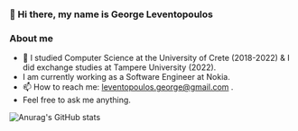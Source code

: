 ### 👋 Hi there, my name is George Leventopoulos


### About me
- 🔭 I studied Computer Science at the University of Crete (2018-2022) & I did exchange studies at Tampere University (2022).
- I am currently working as a Software Engineer at Nokia.
- 📫 How to reach me: leventopoulos.george@gmail.com .
- Feel free to ask me anything.

![Anurag's GitHub stats](https://github-readme-stats.vercel.app/api?username=georgeleve&theme=prussian&show_icons=true)
